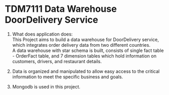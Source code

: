 # TDM7111 Data Warehouse DoorDelivery Service
1. What does application does: <br>
This Project aims to build a data warehouse for DoorDelivery service, which integrates order delivery data from two different countries. <br>
A data warehouse with star schema is built, consists of single fact table - OrderFact table, and 7 dimension tables which hold information on customers, drivers, and restaurant details. <br>

2. Data is organized and manipulated to allow easy access to the critical information to meet the specific business and goals. <br>

3. Mongodb is used in this project. 


